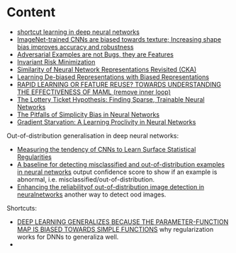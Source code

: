 # Content
- [shortcut learning in deep neural networks](https://github.com/YHJYH/Machine_Learning/blob/main/projects/Master_Thesis/papers/shortcut_learning_in_deep_NN.md#shortcut-learning-in-deep-neural-networks)
- [ImageNet-trained CNNs are biased towards texture; Increasing shape bias improves accuracy and robustness](https://github.com/YHJYH/Machine_Learning/blob/main/projects/Master_Thesis/papers/bias_towards_texture.md#imagenet-trained-cnns-are-biased-towards-texture-increasing-shape-bias-improves-accuracy-and-robustness)
- [Adversarial Examples are not Bugs, they are Features](https://github.com/YHJYH/Machine_Learning/blob/main/projects/Master_Thesis/papers/adversarial_examples_are_features.md#adversarial-examples-are-not-bugs-they-are-features)
- [Invariant Risk Minimization](https://github.com/YHJYH/Machine_Learning/blob/main/projects/Master_Thesis/papers/IRM.md#invariant-risk-minimization)
- [Similarity of Neural Network Representations Revisited (CKA)](https://github.com/YHJYH/Machine_Learning/blob/main/projects/Master_Thesis/papers/similarity_of_NN_CKA.md#similarity-of-neural-network-representations-revisited)
- [Learning De-biased Representations with Biased Representations](https://github.com/YHJYH/Machine_Learning/blob/main/projects/Master_Thesis/papers/learn_debias.md#learning-de-biased-representations-with-biased-representations)
- [RAPID LEARNING OR FEATURE REUSE? TOWARDS UNDERSTANDING THE EFFECTIVENESS OF MAML (remove inner loop)](https://github.com/YHJYH/Machine_Learning/blob/main/projects/Master_Thesis/papers/remove_inner_loop.md#rapid-learning-or-feature-reuse-towards-understanding-the-effectiveness-of-maml)
- [The Lottery Ticket Hypothesis: Finding Sparse, Trainable Neural Networks](https://github.com/YHJYH/Machine_Learning/blob/main/projects/Master_Thesis/papers/lottery_ticket.md#the-lottery-ticket-hypothesis-finding-sparse-trainable-neural-networks)
- [The Pitfalls of Simplicity Bias in Neural Networks](https://github.com/YHJYH/Machine_Learning/blob/main/projects/Master_Thesis/papers/pitfall.md#the-pitfalls-of-simplicity-bias-in-neural-networks)
- [Gradient Starvation: A Learning Proclivity in Neural Networks](https://github.com/YHJYH/Machine_Learning/blob/main/projects/Master_Thesis/papers/gradient_starvation.md#gradient-starvation-a-learning-proclivity-in-neural-networks)


Out-of-distribution generalisation in deep neural networks:
- [Measuring the tendency of CNNs to Learn Surface Statistical Regularities](https://github.com/YHJYH/Machine_Learning/blob/main/projects/Master_Thesis/papers/Surface_Statistical_Regularities.md#measuring-the-tendency-of-cnns-to-learn-surface-statistical-regularities) 
- [A baseline for detecting misclassified and out-of-distribution examples in neural networks](https://github.com/YHJYH/Machine_Learning/blob/main/projects/Master_Thesis/papers/miclassied_or_ood.md#a-baseline-for-detecting-misclassified-and-out-of-distribution-examples-in-neural-networks) output confidence score to show if an example is abnormal, i.e. misclassified/out-of-distribution.
- [Enhancing the reliabilityof out-of-distribution image detection in neuralnetworks](https://github.com/YHJYH/Machine_Learning/blob/main/projects/Master_Thesis/papers/ODIN.md#enhancing-the-reliability-of-out-of-distribution-image-detection-in-neural-networks) another way to detect ood images.

Shortcuts:
- [DEEP LEARNING GENERALIZES BECAUSE THE PARAMETER-FUNCTION MAP IS BIASED TOWARDS SIMPLE FUNCTIONS](https://github.com/YHJYH/Machine_Learning/blob/main/projects/Master_Thesis/papers/PARAMETER_FUNCTION_MAP_IS_BIASED_TOWARDS_SIMPLE_FUNCTIONS.md#deep-learning-generalizes-because-the-parameter-function-map-is-biased-towards-simple-functions) why regularization works for DNNs to generaliza well.
- 
